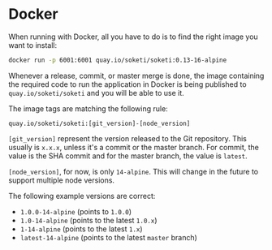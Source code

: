 # Docker

When running with Docker, all you have to do is to find the right image you want to install:

```bash
docker run -p 6001:6001 quay.io/soketi/soketi:0.13-16-alpine
```

Whenever a release, commit, or master merge is done, the image containing the required code to run the application in Docker is being published to `quay.io/soketi/soketi` and you will be able to use it.

The image tags are matching the following rule:

```
quay.io/soketi/soketi:[git_version]-[node_version]
```

`[git_version]` represent the version released to the Git repository. This usually is `x.x.x`, unless it's a commit or the master branch. For commit, the value is the SHA commit and for the master branch, the value is `latest`.

`[node_version]`, for now, is only `14-alpine`. This will change in the future to support multiple node versions.

The following example versions are correct:

* `1.0.0-14-alpine` (points to `1.0.0`)
* `1.0-14-alpine` (points to the latest `1.0.x`)
* `1-14-alpine` (points to the latest `1.x`)
* `latest-14-alpine` (points to the latest `master` branch)
